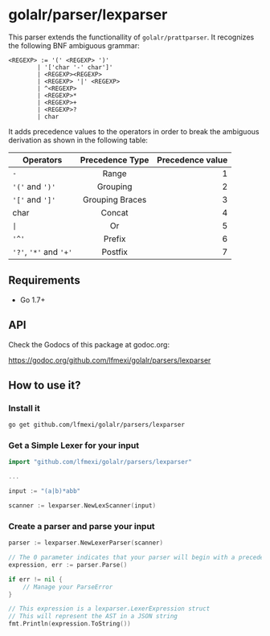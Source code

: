 golalr/parser/lexparser
=======================

This parser extends the functionallity of `golalr/prattparser`. It recognizes the following BNF ambiguous grammar:

```
<REGEXP> := '(' <REGEXP> ')'
        | '['char '-' char']'
        | <REGEXP><REGEXP>
        | <REGEXP> '|' <REGEXP>
        | ^<REGEXP>
        | <REGEXP>*
        | <REGEXP>+
        | <REGEXP>?
        | char 
```
It adds precedence values to the operators in order to break the ambiguous derivation as shown in the following table:

|   Operators             | Precedence Type    | Precedence value |
|-------------------------|:------------------:|-----------------:|
|       `-`               |    Range           |        1         |
| `'('` and `')'`         |    Grouping        |        2         |
| `'['` and `']'`         |    Grouping Braces |        3         |
|      char               |    Concat          |        4         |
|      ``\|``             |    Or              |        5         |
|      `'^'`              |    Prefix          |        6         |
|  `'?'`, `'*'` and `'+'` |    Postfix         |        7         |

## Requirements

* Go 1.7+

## API

Check the Godocs of this package at godoc.org:

https://godoc.org/github.com/lfmexi/golalr/parsers/lexparser

## How to use it?

### Install it

```bash
go get github.com/lfmexi/golalr/parsers/lexparser
```

### Get a Simple Lexer for your input

```go
import "github.com/lfmexi/golalr/parsers/lexparser"

...

input := "(a|b)*abb"

scanner := lexparser.NewLexScanner(input)
```

### Create a parser and parse your input

```go
parser := lexparser.NewLexerParser(scanner)

// The 0 parameter indicates that your parser will begin with a precedence=0
expression, err := parser.Parse()

if err != nil {
    // Manage your ParseError
}

// This expression is a lexparser.LexerExpression struct
// This will represent the AST in a JSON string
fmt.Println(expression.ToString())
```
